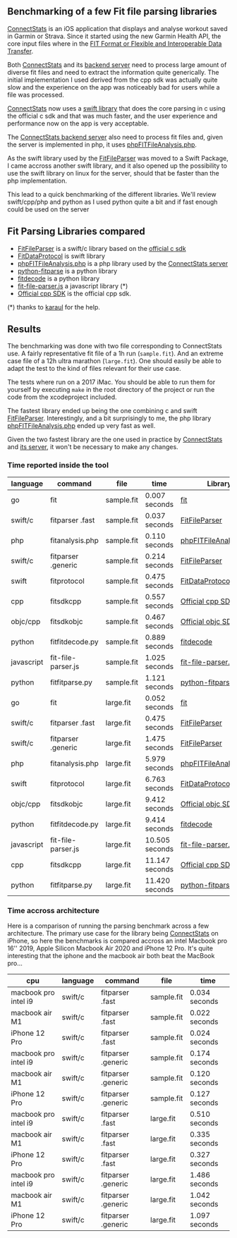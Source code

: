## Benchmarking of a few Fit file parsing libraries

[ConnectStats](https://github.com/roznet/connectstats) is an iOS application that displays and analyse workout saved in Garmin or Strava. Since it started using the new Garmin Health API, the core input files where in the [FIT Format or Flexible and Interoperable Data Transfer](https://developer.garmin.com/fit/overview/).

Both [ConnectStats](https://github.com/roznet/connectstats) and its [backend server](https://github.com/roznet/connectstats_server) need to process large amount of diverse fit files and need to extract the information quite generically. The initial implementation I used derived from the cpp sdk was actually quite slow and the experience on the app was noticeably bad for users while a file was processed.

[ConnectStats](https://github.com/roznet/connectstats) now uses a [swift library](https://github.com/roznet/FitFileParser) that does the core parsing in c using the official c sdk and that was much faster, and the user experience and performance now on the app is very acceptable.

The [ConnectStats backend server](https://github.com/roznet/connectstats_server) also need to process fit files and, given the server is implemented in php, it uses [phpFITFileAnalysis.php](https://github.com/adriangibbons/php-fit-file-analysis). 

As the swift library used by the [FitFileParser](https://github.com/roznet/FitFileParser) was moved to a Swift Package, I came accross another swift library, and it also opened up the possibility to use the swift library on linux for the server, should that be faster than the php implementation. 

This lead to a quick benchmarking of the different libraries. We'll review swift/cpp/php and python as I used python quite a bit and if fast enough could be used on the server

## Fit Parsing Libraries compared

- [FitFileParser](https://github.com/roznet/FitFileParser) is a swift/c library based on the [official c sdk](https://developer.garmin.com/fit/example-projects/c/)
- [FitDataProtocol](https://github.com/FitnessKit/FitDataProtocol) is swift library
- [phpFITFileAnalysis.php](https://github.com/adriangibbons/php-fit-file-analysis) is a php library used by the [ConnectStats server](https://github.com/roznet/connectstats_server)
- [python-fitparse](https://github.com/dtcooper/python-fitparse) is a python library
- [fitdecode](https://github.com/polyvertex/fitdecode) is a python library
- [fit-file-parser.js](https://github.com/jimmykane/fit-parser) a javascript library (*)
- [Official cpp SDK](https://developer.garmin.com/fit/example-projects/cpp/) is the official cpp sdk.

(*) thanks to [karaul](https://github.com/karaul/fitplotter) for the help.

## Results

The benchmarking was done with two file corresponding to ConnectStats use. A fairly representative fit file of a 1h run (`sample.fit`). And an extreme case file of a 12h ultra marathon (`large.fit`). One should easily be able to adapt the test to the kind of files relevant for their use case.

The tests where run on a 2017 iMac. You should be able to run them for yourself by executing `make` in the root directory of the project or run the code from the xcodeproject included.

The fastest library ended up being the one combining c and swift [FitFileParser](https://github.com/roznet/FitFileParser). 
Interestingly, and a bit surprisingly to me, the php library [phpFITFileAnalysis.php](https://github.com/adriangibbons/php-fit-file-analysis) ended up very fast as well. 

Given the two fastest library are the one used in practice by [ConnectStats](https://github.com/roznet/connectstats) and [its server](https://github.com/roznet/connectstats_server), it won't be necessary to make any changes.

### Time reported inside the tool

| language   | command            | file       | time           | Library                                                                          |
|------------|--------------------|------------|----------------|----------------------------------------------------------------------------------|
| go         | fit                | sample.fit | 0.007 seconds  | [fit](https://github.com/tormoder/fit)                                           |
| swift/c    | fitparser .fast    | sample.fit | 0.037 seconds  | [FitFileParser](https://github.com/roznet/FitFileParser)                         |
| php        | fitanalysis.php    | sample.fit | 0.110 seconds  | [phpFITFileAnalysis.php](https://github.com/adriangibbons/php-fit-file-analysis) |
| swift/c    | fitparser .generic | sample.fit | 0.214 seconds  | [FitFileParser](https://github.com/roznet/FitFileParser)                         |
| swift      | fitprotocol        | sample.fit | 0.475 seconds  | [FitDataProtocol](https://github.com/FitnessKit/FitDataProtocol)                 |
| cpp        | fitsdkcpp          | sample.fit | 0.557 seconds  | [Official cpp SDK](https://developer.garmin.com/fit/example-projects/cpp/)       |
| objc/cpp   | fitsdkobjc         | sample.fit | 0.467 seconds  | [Official objc SDK](https://developer.garmin.com/fit/example-projects/objc/)     |
| python     | fitfitdecode.py    | sample.fit | 0.889 seconds  | [fitdecode](https://github.com/polyvertex/fitdecode)                             |
| javascript | fit-file-parser.js | sample.fit | 1.025 seconds  | [fit-file-parser.js](https://github.com/jimmykane/fit-parser)                    |
| python     | fitfitparse.py     | sample.fit | 1.121 seconds  | [python-fitparse](https://github.com/dtcooper/python-fitparse)                   |
| go         | fit                | large.fit  | 0.052 seconds  | [fit](https://github.com/tormoder/fit)                                           |
| swift/c    | fitparser .fast    | large.fit  | 0.475 seconds  | [FitFileParser](https://github.com/roznet/FitFileParser)                         |
| swift/c    | fitparser .generic | large.fit  | 1.475 seconds  | [FitFileParser](https://github.com/roznet/FitFileParser)                         |
| php        | fitanalysis.php    | large.fit  | 5.979 seconds  | [phpFITFileAnalysis.php](https://github.com/adriangibbons/php-fit-file-analysis) |
| swift      | fitprotocol        | large.fit  | 6.763 seconds  | [FitDataProtocol](https://github.com/FitnessKit/FitDataProtocol)                 |
| objc/cpp   | fitsdkobjc         | large.fit  | 9.412 seconds  | [Official objc SDK](https://developer.garmin.com/fit/example-projects/objc/)     |
| python     | fitfitdecode.py    | large.fit  | 9.414 seconds  | [fitdecode](https://github.com/polyvertex/fitdecode)                             |
| javascript | fit-file-parser.js | large.fit  | 10.505 seconds | [fit-file-parser.js](https://github.com/jimmykane/fit-parser)                    |
| cpp        | fitsdkcpp          | large.fit  | 11.147 seconds | [Official cpp SDK](https://developer.garmin.com/fit/example-projects/cpp/)       |
| python     | fitfitparse.py     | large.fit  | 11.420 seconds | [python-fitparse](https://github.com/dtcooper/python-fitparse)                   |


### Time accross architecture

Here is a comparison of running the parsing benchmark across a few architecture. The primary use case for the library being [ConnectStats](https://github.com/roznet/connectstats) on iPhone, so here the benchmarks is compared accross an intel Macbook pro 16'' 2019, Apple Silicon Macbook Air 2020 and iPhone 12 Pro. It's quite interesting that the iphone and the macbook air both beat the MacBook pro...

| cpu                  | language | command            | file       | time          |
|----------------------|----------|--------------------|------------|---------------|
| macbook pro intel i9 | swift/c  | fitparser .fast    | sample.fit | 0.034 seconds |
| macbook air M1       | swift/c  | fitparser .fast    | sample.fit | 0.022 seconds |
| iPhone 12 Pro        | swift/c  | fitparser .fast    | sample.fit | 0.024 seconds |
| macbook pro intel i9 | swift/c  | fitparser .generic | sample.fit | 0.174 seconds |
| macbook air M1       | swift/c  | fitparser .generic | sample.fit | 0.120 seconds |
| iPhone 12 Pro        | swift/c  | fitparser .generic | sample.fit | 0.127 seconds |
| macbook pro intel i9 | swift/c  | fitparser .fast    | large.fit  | 0.510 seconds |
| macbook air M1       | swift/c  | fitparser .fast    | large.fit  | 0.335 seconds |
| iPhone 12 Pro        | swift/c  | fitparser .fast    | large.fit  | 0.327 seconds |
| macbook pro intel i9 | swift/c  | fitparser .generic | large.fit  | 1.486 seconds |
| macbook air M1       | swift/c  | fitparser .generic | large.fit  | 1.042 seconds |
| iPhone 12 Pro        | swift/c  | fitparser .generic | large.fit  | 1.097 seconds |

